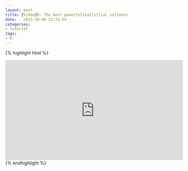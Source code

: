 ```yaml
---
layout: post
title: [Video]R: The most powerfulstatistical software
date:   2015-10-06 21:15:59
categories: 
- Tutorial
tags:
- R
---
```



{% highlight html %}
<iframe width="560" height="315" src="http://v.qq.com/page/e/4/c/e0167yvvr4c.html" frameborder="0"> </iframe>
{% endhighlight %}